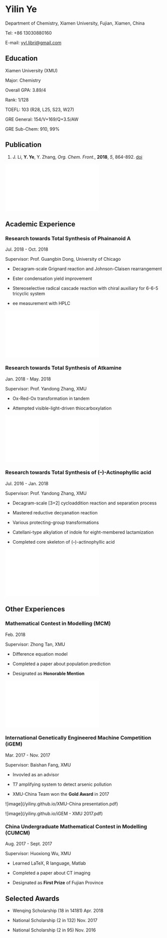 # Yilin Ye

Department of Chemistry, Xiamen University, Fujian, Xiamen, China

Tel: +86 13030880160

E-mail: yyl.libri@gmail.com

## Education

Xiamen University (XMU)

Major: Chemistry

Overall GPA: 3.89/4

Rank: 1/128

TOEFL: 103 (R28, L25, S23, W27)

GRE General: 154/V+169/Q+3.5/AW

GRE Sub-Chem: 910, 99%

## Publication

1. J. Li, **Y. Ye**, Y. Zhang, _Org. Chem. Front_., **2018**, _5_, 864-892. [doi](http://pubs.rsc.org/en/Content/ArticleLanding/2018/QO/C7QO01077J)

![image](/yiliny.github.io/GA.pdf)

## Academic Experience

### Research towards Total Synthesis of Phainanoid A

Jul. 2018 - Oct. 2018

Supervisor: Prof. Guangbin Dong, University of Chicago

- Decagram-scale Grignard reaction and Johnson-Claisen rearrangement

- Ester condensation yield improvement

- Stereoselective radical cascade reaction with chiral auxiliary for 6-6-5 tricyclic system

- ee measurement with HPLC

![image](/yiliny.github.io/Ph.pdf)

### Research towards Total Synthesis of Atkamine

Jan. 2018 - May. 2018

Supervisor: Prof. Yandong Zhang, XMU

- Ox-Red-Ox transformation in tandem

- Attempted visible-light-driven thiocarboxylation

![image](/yiliny.github.io/sul.pdf)

### Research towards Total Synthesis of (–)-Actinophyllic acid

Jul. 2016 - Jan. 2018

Supervisor: Prof. Yandong Zhang, XMU

- Decagram-scale [3+2] cycloaddition reaction and separation process

- Mastered reductive decyanation reaction

- Various protecting-group transformations

- Catellani-type alkylation of indole for eight-membered lactamization

- Completed core skeleton of (–)-actinophyllic acid

![image](/yiliny.github.io/路线精简.pdf)

## Other Experiences

### Mathematical Contest in Modelling (MCM)

Feb. 2018

Supervisor: Zhong Tan, XMU

- Difference equation model

-	Completed a paper about population prediction

- Designated as **Honorable Mention**

![image](/yiliny.github.io/88382.pdf)

### International Genetically Engineered Machine Competition (iGEM)

Mar. 2017 - Nov. 2017

Supervisor: Baishan Fang, XMU

- Invovled as an advisor

- T7 amplifying system to detect arsenic pollution

- XMU-China Team won the **Gold Award** in 2017

![image](/yiliny.github.io/XMU-China presentation.pdf)

![image](/yiliny.github.io/iGEM - XMU 2017.pdf)

### China Undergraduate Mathematical Contest in Modelling (CUMCM)

Aug. 2017 - Sept. 2017

Supervisor: Huoxiong Wu, XMU

- Learned LaTeX, R language, Matlab

- Completed a paper about CT imaging

- Designated as **First Prize** of Fujian Province

## Selected Awards

- Wenqing Scholarship (18 in 14181)  Apr. 2018

- National Scholarship (2 in 132)	Nov. 2017

- National Scholarship (2 in 95)	Nov. 2016

